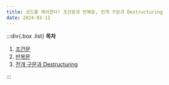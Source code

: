 ```yaml
---
title: 코드를 제어한다! 조건문과 반복문, 전개 구문과 Destructuring
date: 2024-03-11
---
```


:::div{.box .list}
**목차**

1. [조건문](/basecamp-javascript/chapter05/05-1)
2. [반복문](/basecamp-javascript/chapter05/05-2)
3. [전개 구문과 Destructuring](/basecamp-javascript/chapter05/05-3)

:::
